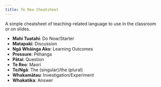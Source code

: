 ```yaml
---
title: Te Reo Cheatsheet
---
```


A simple cheatsheet of teaching-related language to use in the classroom or on slides.

- __Mahi Tuatahi__: Do Now/Starter
- __Matapaki__: Discussion
- __Ngā Whāinga Ako__: Learning Outcomes
- __Pressure__: Pēhanga
- __Pātai__: Question
- __Te Reo__: Maori
- __Te/Ngā__: The (singular)/the (plural)
- __Whakamātau__: Investigation/Experiment
- __Whakatika__: Answer